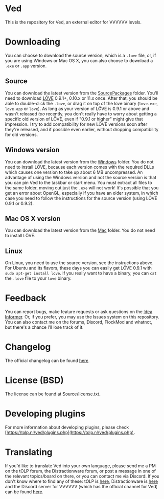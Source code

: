 # Ved
This is the repository for Ved, an external editor for VVVVVV levels.

# Downloading
You can choose to download the source version, which is a `.love` file, or, if you are using Windows or Mac OS X, you can also choose to download a `.exe` or `.app` version.
## Source
You can download the latest version from the [SourcePackages](SourcePackages) folder. You'll need to download [LÖVE](https://love2d.org/) 0.9.1+, 0.10.x or 11.x once. After that, you should be able to double-click the `.love`, or drag it on top of the love binary (`love.exe`, `love.app` or `love`).
As long as your version of LÖVE is 0.9.1 or above and wasn't released _too_ recently, you don't really have to worry about getting a specific old version of LÖVE, even if "0.9.1 or higher" might give that impression. I try to add compatibility for new LÖVE versions soon after they're released, and if possible even earlier, without dropping compatibility for old versions.

## Windows version
You can download the latest version from the [Windows](Windows) folder. You do not need to install LÖVE, because each version comes with the required DLLs which causes one version to take up about 6 MB uncompressed. An advantage of using the Windows version and not the source version is that you can pin Ved to the taskbar or start menu.
You must extract all files to the same folder, moving out just the `.exe` will not work! It's possible that you get an error about OpenGL, especially if you have an older system, in which case you need to follow the instructions for the source version (using LÖVE 0.9.1 or 0.9.2).

## Mac OS X version
You can download the latest version from the [Mac](Mac) folder. You do not need to install LÖVE.

## Linux
On Linux, you need to use the source version, see the instructions above. For Ubuntu and its flavors, these days you can easily get LÖVE 0.9.1 with `sudo apt-get install love`.
If you really want to have a binary, you can `cat` the `.love` file to your `love` binary.

# Feedback
You can report bugs, make feature requests or ask questions on the [Idea Informer](http://ved.idea.informer.com/?show_all=0&show_idea=1&show_error=1&show_question=1&show_thank=1&show_expect=1&show_inproc=1&show_shedule=1&show_deliver=1&show_complete=1&show_when=0&orderby=2&orderasc=0). Or, if you prefer, you may use the Issues system on this repository. You can also contact me on the forums, Discord, FlockMod and whatnot, but there's a chance I'll lose track of it.

# Changelog
The official changelog can be found [here](https://tolp.nl/ved/download).

# License (BSD)
The license can be found at [Source/license.txt](Source/license.txt).

# Developing plugins
For more information about developing plugins, please check [https://tolp.nl/ved/plugins.php](https://tolp.nl/ved/plugins.php).

# Translating
If you'd like to translate Ved into your own language, please send me a PM on the tOLP forum, the Distractionware forum, or post a message in one of the relevant topics/board on there, or you can contact me via Discord. If you don't know where to find any of these: tOLP is [here](https://tolp.nl/forum/index.php), Distractionware is [here](http://distractionware.com/forum/index.php) and the Discord server for VVVVVV (which has the official channel for Ved) can be found [here](https://discord.gg/Zf7Nzea).
